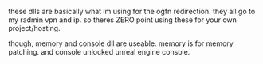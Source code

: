 these dlls are basically what im using for the ogfn redirection.
they all go to my radmin vpn and ip. so theres ZERO point using these for your own project/hosting.

though, memory and console dll are useable. memory is for memory patching. and console unlocked unreal engine console.
